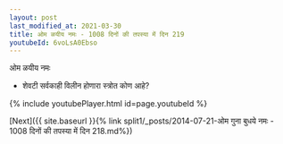 ```yaml
---
layout: post
last_modified_at: 2021-03-30
title: ओम ळयीय नमः - 1008 दिनों की तपस्या में दिन 219
youtubeId: 6voLsA0Ebso
---
```

 
 
 ओम ळयीय नमः  
 
 -  शेवटी सर्वकाही विलीन होणारा स्त्रोत कोण आहे? 
 
  
 
  
 
 
 
 
 
 


{% include youtubePlayer.html id=page.youtubeId %}
 
[Next]({{ site.baseurl }}{% link  split1/_posts/2014-07-21-ओम गुना बुधये नमः - 1008 दिनों की तपस्या में दिन 218.md%})
 
